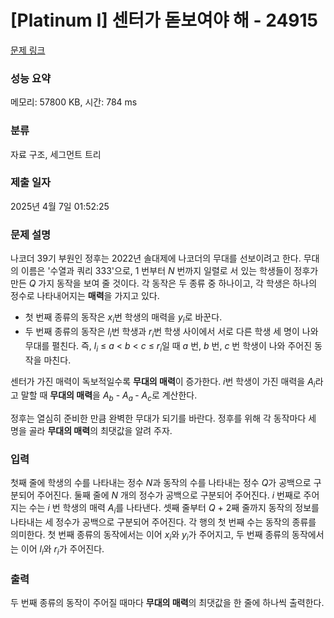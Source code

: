 # [Platinum I] 센터가 돋보여야 해 - 24915 

[문제 링크](https://www.acmicpc.net/problem/24915) 

### 성능 요약

메모리: 57800 KB, 시간: 784 ms

### 분류

자료 구조, 세그먼트 트리

### 제출 일자

2025년 4월 7일 01:52:25

### 문제 설명

<p>나코더 39기 부원인 정후는 2022년 솔대제에 나코더의 무대를 선보이려고 한다. 무대의 이름은 '수열과 쿼리 333'으로, 1 번부터 <em>N</em> 번까지 일렬로 서 있는 학생들이 정후가 만든 <em>Q </em>가지 동작을 보여 줄 것이다. 각 동작은 두 종류 중 하나이고, 각 학생은 하나의 정수로 나타내어지는 <strong>매력</strong>을 가지고 있다.</p>

<ul>
	<li>첫 번째 종류의 동작은 <em>x<sub>i</sub></em>번 학생의 매력을 <em>y<sub>i</sub></em>로 바꾼다.</li>
	<li>두 번째 종류의 동작은 <em>l<sub>i</sub></em>번 학생과 <em>r<sub>i</sub></em>번 학생 사이에서 서로 다른 학생 세 명이 나와 무대를 펼친다. 즉, <em>l<sub>i</sub></em> ≤ <em>a</em> < <em>b</em> < <em>c</em> ≤ <em>r<sub>i</sub></em>일 때 <em>a</em> 번, <em>b</em> 번, <em>c</em> 번 학생이 나와 주어진 동작을 마친다.</li>
</ul>

<p>센터가 가진 매력이 독보적일수록 <strong>무대의 매력</strong>이 증가한다. <em>i</em>번 학생이 가진 매력을 <em>A<sub>i</sub></em>라고 말할 때 <strong>무대의 매력</strong>을 <em>A<sub>b</sub></em> - <em>A<sub>a</sub></em><sub> </sub>- <em>A<sub>c</sub></em>로 계산한다.</p>

<p>정후는 열심히 준비한 만큼 완벽한 무대가 되기를 바란다. 정후를 위해 각 동작마다 세 명을 골라 <strong>무대의 매력</strong>의 최댓값을 알려 주자.</p>

### 입력 

 <p>첫째 줄에 학생의 수를 나타내는 정수 <em>N</em>과 동작의 수를 나타내는 정수 <em>Q</em>가 공백으로 구분되어 주어진다. 둘째 줄에 <em>N</em> 개의 정수가 공백으로 구분되어 주어진다. <em>i </em>번째로 주어지는 수는 <em>i </em>번 학생의 매력 <em>A<sub>i</sub></em>를 나타낸다. 셋째 줄부터 <em>Q</em> + 2째 줄까지 동작의 정보를 나타내는 세 정수가 공백으로 구분되어 주어진다. 각 행의 첫 번째 수는 동작의 종류를 의미한다. 첫 번째 종류의 동작에서는 이어 <em>x<sub>i</sub></em>와 <em>y<sub>i</sub></em>가 주어지고, 두 번째 종류의 동작에서는 이어 <em>l<sub>i</sub></em>와 <em>r<sub>i</sub></em>가 주어진다.</p>

### 출력 

 <p>두 번째 종류의 동작이 주어질 때마다 <strong>무대의 매력</strong>의 최댓값을 한 줄에 하나씩 출력한다.</p>

